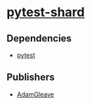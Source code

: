 # [pytest-shard](https://pypi.org/project/pytest-shard)

## Dependencies
- [pytest](packages/p/pytest.md)



## Publishers
- [AdamGleave](https://pypi.org/user/AdamGleave)

